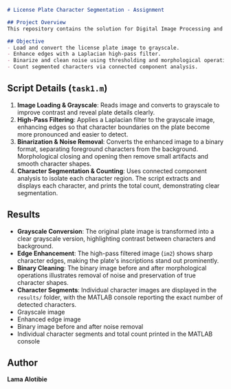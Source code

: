 ```markdown
# License Plate Character Segmentation - Assignment 

## Project Overview
This repository contains the solution for Digital Image Processing and Analysis* course (CSC478, 2nd Semester 1446). The goal is to read, preprocess, and segment a license plate image into its characters using MATLAB.

## Objective
- Load and convert the license plate image to grayscale.
- Enhance edges with a Laplacian high-pass filter.
- Binarize and clean noise using thresholding and morphological operations.
- Count segmented characters via connected component analysis.


````


## Script Details (`task1.m`)

1. **Image Loading & Grayscale**: Reads image and converts to grayscale to improve contrast and reveal plate details clearly.
2. **High-Pass Filtering**: Applies a Laplacian filter to the grayscale image, enhancing edges so that character boundaries on the plate become more pronounced and easier to detect.
3. **Binarization & Noise Removal**: Converts the enhanced image to a binary format, separating foreground characters from the background. Morphological closing and opening then remove small artifacts and smooth character shapes.
4. **Character Segmentation & Counting**: Uses connected component analysis to isolate each character region. The script extracts and displays each character, and prints the total count, demonstrating clear segmentation.

## Results

* **Grayscale Conversion**: The original plate image is transformed into a clear grayscale version, highlighting contrast between characters and background.
* **Edge Enhancement**: The high-pass filtered image (`im2`) shows sharp character edges, making the plate's inscriptions stand out prominently.
* **Binary Cleaning**: The binary image before and after morphological operations illustrates removal of noise and preservation of true character shapes.
* **Character Segments**: Individual character images are displayed in the `results/` folder, with the MATLAB console reporting the exact number of detected characters.
* Grayscale image
* Enhanced edge image
* Binary image before and after noise removal
* Individual character segments and total count printed in the MATLAB console

## Author

**Lama Alotibie**

```
```
